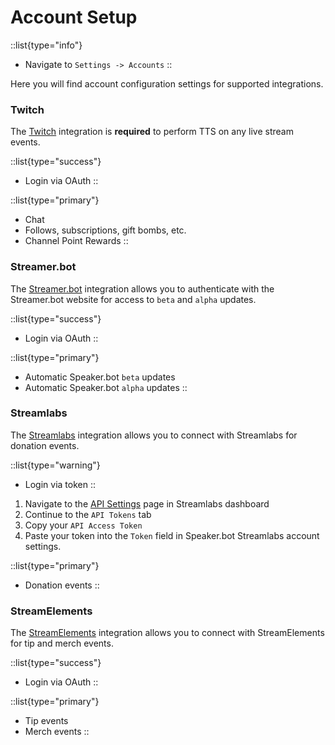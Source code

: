 # Account Setup

::list{type="info"}
- Navigate to `Settings -> Accounts`
::

Here you will find account configuration settings for supported integrations.

### Twitch

The [Twitch](https://twitch.tv) integration is **required** to perform TTS on any live stream events.

::list{type="success"}
- Login via OAuth
::

::list{type="primary"}
- Chat
- Follows, subscriptions, gift bombs, etc.
- Channel Point Rewards
::

### Streamer.bot
The [Streamer.bot](https://streamer.bot) integration allows you to authenticate with the Streamer.bot website for access to `beta` and `alpha` updates.

::list{type="success"}
- Login via OAuth
::

::list{type="primary"}
- Automatic Speaker.bot `beta` updates
- Automatic Speaker.bot `alpha` updates
::

### Streamlabs

The [Streamlabs](https://stremalabs.com) integration allows you to connect with Streamlabs for donation events.

::list{type="warning"}
- Login via token
::

1. Navigate to the [API Settings](https://streamlabs.com/dashboard#/settings/api-settings) page in Streamlabs dashboard
2. Continue to the `API Tokens` tab
3. Copy your `API Access Token`
4. Paste your token into the `Token` field in Speaker.bot Streamlabs account settings.

::list{type="primary"}
- Donation events
::

### StreamElements

The [StreamElements](https://streamelements.com) integration allows you to connect with StreamElements for tip and merch events.

::list{type="success"}
- Login via OAuth
::

::list{type="primary"}
- Tip events
- Merch events
::